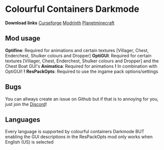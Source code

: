 # Colourful Containers Darkmode
**Download links**
[Curseforge](https://www.curseforge.com/minecraft/texture-packs/colourful-containers-dark-mode-gui-optifine)
[Modrinth](https://modrinth.com/resourcepack/colourful-containers-dark-mode-gui)
[Planetminecraft](https://www.planetminecraft.com/texture-pack/colourful-containers-dark-mode-gui/)

## Mod usage
**Optifine**: Required for animations and certain textures [Villager, Chest, Enderchest, Shulker colours and Dropper]
**OptiGUI**: Required for certain textures [Villager, Chest, Enderchest, Shulker colours and Dropper] and the Chest Boat GUI's
**Animatica**: Required for animations **!** In combination with OptiGUI! **!**
**ResPackOpts**: Required to use the ingame pack options/settings

## Bugs 

You can allways create an issue on Github but if that is to annoying for you, just join the [Discord](https://discord.gg/HTWXeBbqFY)!

## Languages 

Every language is supported by colourful containers Darkmode BUT enabling the GUI descriptions in the ResPackOpts mod only works when English (US) is selected
